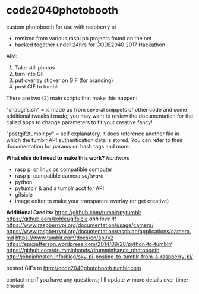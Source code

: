 # code2040photobooth
custom photobooth for use with raspberry pi
- remixed from various raspi pb projects found on the net
- hacked together under 24hrs for CODE2040 2017 Hackathon

AIM: 
1) Take still photos
2) turn into GIF
3) put overlay sticker on GIF (for branding)
4) post GIF to tumblr


There are two (2) main scripts that make this happen:

"snapgifs.sh" = is made up from several snippets of other code and some additional tweaks i made; 
you may want to review the documentation for the called apps to change parameters to fit your creative fancy!

"postgif2tumblr.py" = self explanatory. 
it does reference another file in which the tumblr API authentication data is stored. 
You can refer to their documentation for params on hash tags and more.

**What else do I need to make this work?**
_hardware_
- rasp pi or linux os compatible computer
- rasp pi compatible camera
_software_
- python
- pytumblr & and a tumblr acct for API
- gifsicle
- image editor to make your transparent overlay (or get creative)

**Additional Credits:**
https://github.com/tumblr/pytumblr
https://github.com/kohler/gifsicle *ahh love it!*
https://www.raspberrypi.org/documentation/usage/camera/
https://www.raspberrypi.org/documentation/raspbian/applications/camera.md
https://www.tumblr.com/docs/en/api/v2
https://epicjefferson.wordpress.com/2014/09/28/python-to-tumblr/
https://github.com/drumminhands/drumminhands_photobooth
http://johnjohnston.info/blog/sky-pi-posting-to-tumblr-from-a-raspberry-pi/

posted GIFs to http://code2040photobooth.tumblr.com

contact me if you have any questions; 
I'll update w more details over time; cheers!
